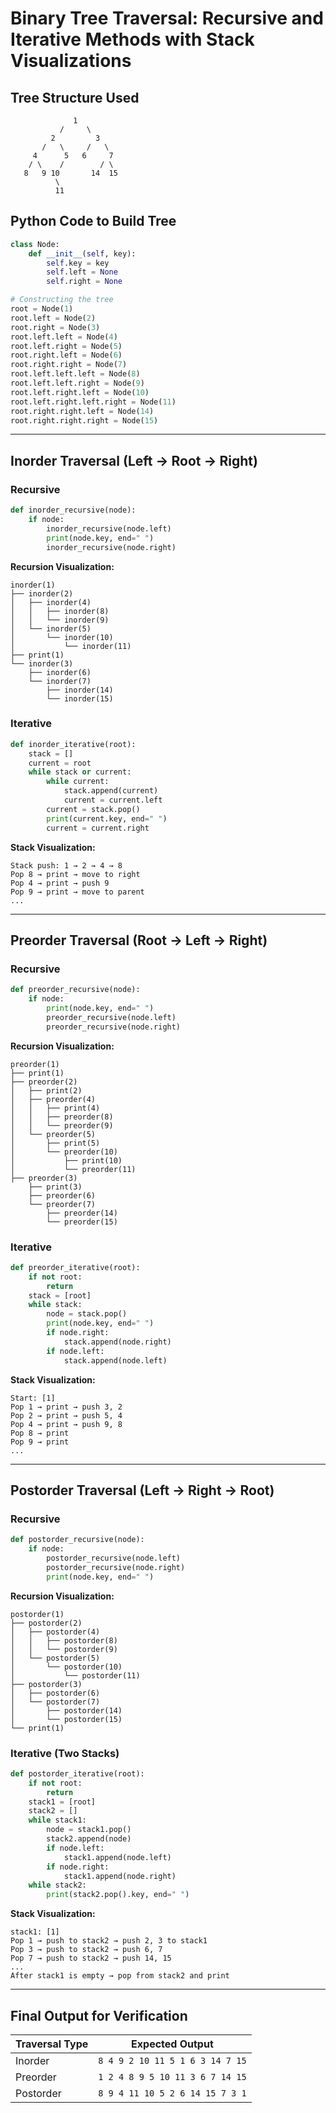 # Binary Tree Traversal: Recursive and Iterative Methods with Stack Visualizations

## Tree Structure Used

```
              1
           /     \
         2         3
       /   \     /   \
     4      5   6     7
    / \    /        / \
   8   9 10       14  15
          \
          11
```

## Python Code to Build Tree

```python
class Node:
    def __init__(self, key):
        self.key = key
        self.left = None
        self.right = None

# Constructing the tree
root = Node(1)
root.left = Node(2)
root.right = Node(3)
root.left.left = Node(4)
root.left.right = Node(5)
root.right.left = Node(6)
root.right.right = Node(7)
root.left.left.left = Node(8)
root.left.left.right = Node(9)
root.left.right.left = Node(10)
root.left.right.left.right = Node(11)
root.right.right.left = Node(14)
root.right.right.right = Node(15)
```

---

## Inorder Traversal (Left → Root → Right)

### Recursive

```python
def inorder_recursive(node):
    if node:
        inorder_recursive(node.left)
        print(node.key, end=" ")
        inorder_recursive(node.right)
```

**Recursion Visualization:**

```
inorder(1)
├── inorder(2)
│   ├── inorder(4)
│   │   ├── inorder(8)
│   │   └── inorder(9)
│   └── inorder(5)
│       └── inorder(10)
│           └── inorder(11)
├── print(1)
└── inorder(3)
    ├── inorder(6)
    └── inorder(7)
        ├── inorder(14)
        └── inorder(15)
```

### Iterative

```python
def inorder_iterative(root):
    stack = []
    current = root
    while stack or current:
        while current:
            stack.append(current)
            current = current.left
        current = stack.pop()
        print(current.key, end=" ")
        current = current.right
```

**Stack Visualization:**

```
Stack push: 1 → 2 → 4 → 8
Pop 8 → print → move to right
Pop 4 → print → push 9
Pop 9 → print → move to parent
...
```

---

## Preorder Traversal (Root → Left → Right)

### Recursive

```python
def preorder_recursive(node):
    if node:
        print(node.key, end=" ")
        preorder_recursive(node.left)
        preorder_recursive(node.right)
```

**Recursion Visualization:**

```
preorder(1)
├── print(1)
├── preorder(2)
│   ├── print(2)
│   ├── preorder(4)
│   │   ├── print(4)
│   │   ├── preorder(8)
│   │   └── preorder(9)
│   └── preorder(5)
│       ├── print(5)
│       └── preorder(10)
│           ├── print(10)
│           └── preorder(11)
├── preorder(3)
    ├── print(3)
    ├── preorder(6)
    └── preorder(7)
        ├── preorder(14)
        └── preorder(15)
```

### Iterative

```python
def preorder_iterative(root):
    if not root:
        return
    stack = [root]
    while stack:
        node = stack.pop()
        print(node.key, end=" ")
        if node.right:
            stack.append(node.right)
        if node.left:
            stack.append(node.left)
```

**Stack Visualization:**

```
Start: [1]
Pop 1 → print → push 3, 2
Pop 2 → print → push 5, 4
Pop 4 → print → push 9, 8
Pop 8 → print
Pop 9 → print
...
```

---

## Postorder Traversal (Left → Right → Root)

### Recursive

```python
def postorder_recursive(node):
    if node:
        postorder_recursive(node.left)
        postorder_recursive(node.right)
        print(node.key, end=" ")
```

**Recursion Visualization:**

```
postorder(1)
├── postorder(2)
│   ├── postorder(4)
│   │   ├── postorder(8)
│   │   └── postorder(9)
│   └── postorder(5)
│       └── postorder(10)
│           └── postorder(11)
├── postorder(3)
│   ├── postorder(6)
│   └── postorder(7)
│       ├── postorder(14)
│       └── postorder(15)
└── print(1)
```

### Iterative (Two Stacks)

```python
def postorder_iterative(root):
    if not root:
        return
    stack1 = [root]
    stack2 = []
    while stack1:
        node = stack1.pop()
        stack2.append(node)
        if node.left:
            stack1.append(node.left)
        if node.right:
            stack1.append(node.right)
    while stack2:
        print(stack2.pop().key, end=" ")
```

**Stack Visualization:**

```
stack1: [1]
Pop 1 → push to stack2 → push 2, 3 to stack1
Pop 3 → push to stack2 → push 6, 7
Pop 7 → push to stack2 → push 14, 15
...
After stack1 is empty → pop from stack2 and print
```

---

## Final Output for Verification

| Traversal Type | Expected Output                 |
| -------------- | ------------------------------- |
| Inorder        | `8 4 9 2 10 11 5 1 6 3 14 7 15` |
| Preorder       | `1 2 4 8 9 5 10 11 3 6 7 14 15` |
| Postorder      | `8 9 4 11 10 5 2 6 14 15 7 3 1` |

